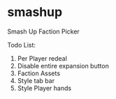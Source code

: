 # smashup
Smash Up Faction Picker

Todo List:
1. Per Player redeal
2. Disable entire expansion button
3. Faction Assets
4. Style tab bar
5. Style Player hands